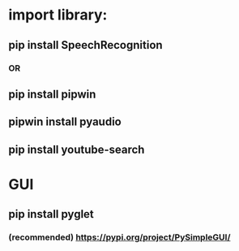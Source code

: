 # import library:
## pip install SpeechRecognition
### OR
## pip install pipwin
## pipwin install pyaudio
## pip install youtube-search

# GUI
## pip install pyglet


### (recommended) https://pypi.org/project/PySimpleGUI/